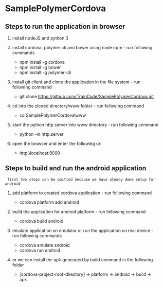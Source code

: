 # SamplePolymerCordova

## Steps to run the application in browser

1. install nodeJS and python 3 

2. install cordova, polymer cli and bower using node npm - run following commands
    - npm install -g cordova
    - npm install -g bower
    - npm install -g polymer-cli

3. install git client and clone the application in the file system - run following command
    - git clone https://github.com/TrainCode/SamplePolymerCordova.git

4. cd into the cloned directory/www folder - run following command
    - cd SamplePolymerCordova\www

5. start the python http server into www directory - run following command
    - python -m http.server 

6. open the browser and enter the following url 
    - http:\\localhost:8000

## Steps to build and run the android application
     first two steps can be omitted because we have aleady done setup for android

1. add platform to created cordova application - run following command
    - cordova platform add android

2. build the application for android platform - run following command
    - cordova build android

3. emulate application on emulator or run the application on real device - run following commands
    - cordova emulate android 
    - cordova run android

4. or we can install the apk generated by build command in the following folder 
    - [cordova-project-root-directory] -> platform -> android -> build -> apk


